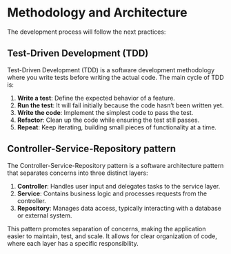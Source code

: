# Methodology and Architecture

The development process will follow the next practices:

## Test-Driven Development (TDD)

Test-Driven Development (TDD) is a software development methodology where you write tests before writing the actual code. 
The main cycle of TDD is:

1. **Write a test**: Define the expected behavior of a feature.
2. **Run the test**: It will fail initially because the code hasn’t been written yet.
3. **Write the code**: Implement the simplest code to pass the test.
4. **Refactor**: Clean up the code while ensuring the test still passes.
5. **Repeat**: Keep iterating, building small pieces of functionality at a time.

## Controller-Service-Repository pattern

The Controller-Service-Repository pattern is a software architecture pattern that separates concerns into three distinct layers:

1. **Controller**: Handles user input and delegates tasks to the service layer.
2. **Service**: Contains business logic and processes requests from the controller.
3. **Repository**: Manages data access, typically interacting with a database or external system.

This pattern promotes separation of concerns, making the application easier to maintain, test, and scale. 
It allows for clear organization of code, where each layer has a specific responsibility.